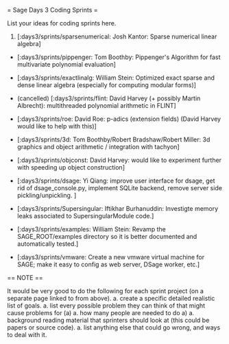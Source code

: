 = Sage Days 3 Coding Sprints =

List your ideas for coding sprints here.

 1. [:days3/sprints/sparsenumerical: Josh Kantor: Sparse numerical linear algebra]

 * [:days3/sprints/pippenger: Tom Boothby: Pippenger's Algorithm for fast multivariate polynomial evaluation]

 * [:days3/sprints/exactlinalg: William Stein: Optimized exact sparse and dense linear algebra (especially for computing modular forms)]

 * (cancelled) [:days3/sprints/flint: David Harvey (+ possibly Martin Albrecht): multithreaded polynomial arithmetic in FLINT]

 * [:days3/sprints/roe: David Roe: p-adics (extension fields) (David Harvey would like to help with this)]

 * [:days3/sprints/3d: Tom Boothby/Robert Bradshaw/Robert Miller: 3d graphics and object arithmetic / integration with tachyon]

 * [:days3/sprints/objconst: David Harvey: would like to experiment further with speeding up object construction]
 * [:days3/sprints/dsage: Yi Qiang: improve user interface for dsage, get rid of dsage_console.py, implement SQLite backend, remove server side pickling/unpickling. ]

 * [:days3/sprints/Supersingular: Iftikhar Burhanuddin: Investigte memory leaks associated to SupersingularModule code.]

 * [:days3/sprints/examples: William Stein: Revamp the SAGE_ROOT/examples directory so it is better documented and automatically tested.]

 * [:days3/sprints/vmware: Create a new vmware virtual machine for SAGE; make it easy to config as web server, DSage worker, etc.]

== NOTE ==

It would be very good to do the following for each sprint project (on a separate page linked to from above).
    a. create a specific detailed realistic list of goals.
    a. list every possible problem they can think of that might cause problems for (a)
    a. how many people are needed to do a)
    a. background reading material that sprinters should look at (this could be papers or source code).
    a. list anything else that could go wrong, and ways to deal with it.
